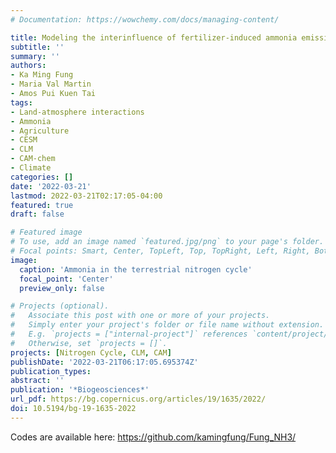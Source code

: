 ```yaml
---
# Documentation: https://wowchemy.com/docs/managing-content/

title: Modeling the interinfluence of fertilizer-induced ammonia emission, nitrogen deposition, and aerosol radiative effects using modified CESM2
subtitle: ''
summary: ''
authors:
- Ka Ming Fung
- Maria Val Martin
- Amos Pui Kuen Tai
tags:
- Land-atmosphere interactions
- Ammonia
- Agriculture
- CESM
- CLM
- CAM-chem
- Climate
categories: []
date: '2022-03-21'
lastmod: 2022-03-21T02:17:05-04:00
featured: true
draft: false

# Featured image
# To use, add an image named `featured.jpg/png` to your page's folder.
# Focal points: Smart, Center, TopLeft, Top, TopRight, Left, Right, BottomLeft, Bottom, BottomRight.
image:
  caption: 'Ammonia in the terrestrial nitrogen cycle'
  focal_point: 'Center'
  preview_only: false

# Projects (optional).
#   Associate this post with one or more of your projects.
#   Simply enter your project's folder or file name without extension.
#   E.g. `projects = ["internal-project"]` references `content/project/deep-learning/index.md`.
#   Otherwise, set `projects = []`.
projects: [Nitrogen Cycle, CLM, CAM]
publishDate: '2022-03-21T06:17:05.695374Z'
publication_types:
abstract: ''
publication: '*Biogeosciences*'
url_pdf: https://bg.copernicus.org/articles/19/1635/2022/
doi: 10.5194/bg-19-1635-2022
---
```


Codes are available here: <https://github.com/kamingfung/Fung_NH3/>
